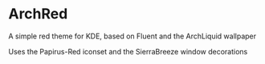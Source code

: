 # ArchRed

A simple red theme for KDE, based on Fluent and the ArchLiquid wallpaper

Uses the Papirus-Red iconset and the SierraBreeze window decorations
